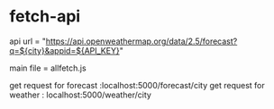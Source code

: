 # fetch-api
api url = "https://api.openweathermap.org/data/2.5/forecast?q=${city}&appid=${API_KEY}"

main file = allfetch.js

get request for forecast  :localhost:5000/forecast/city
get request for weather : localhost:5000/weather/city
